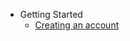 - Getting Started
  - [Creating an account](start/create_an_account.md)
<!--- Commands-->
  <!--- [ES2015](features/es2015.md)-->
  <!--- [Scoped CSS](features/scoped-css.md)-->
  <!--- [CSS Modules](features/css-modules.md)-->
  <!--- [PostCSS](features/postcss.md)-->
  <!--- [Hot Reload](features/hot-reload.md)-->
<!--- Features-->
  <!--- [Pre-Processors](configurations/pre-processors.md)-->
  <!--- [Asset URL Handling](configurations/asset-url.md)-->
  <!--- [Advanced Loader Configuration](configurations/advanced.md)-->
  <!--- [Extracting CSS File](configurations/extract-css.md)-->
  <!--- [Custom Blocks](configurations/custom-blocks.md)-->
<!--- Contribute-->
  <!--- [node.js library](workflow/production.md)-->
  <!--- [donate](workflow/linting.md)-->
  <!--- [Get in Touch](workflow/testing.md)-->

